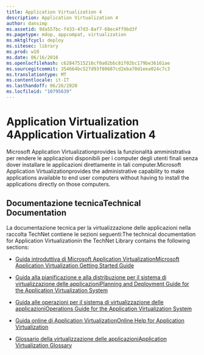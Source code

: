 ```yaml
---
title: Application Virtualization 4
description: Application Virtualization 4
author: dansimp
ms.assetid: 9da557bc-f433-47d3-8af7-68ec4ff9bd3f
ms.pagetype: mdop, appcompat, virtualization
ms.mktglfcycl: deploy
ms.sitesec: library
ms.prod: w10
ms.date: 06/16/2016
ms.openlocfilehash: c62847515216cf0a02bbc81f02bc179be36161ae
ms.sourcegitcommit: 354664bc527d93f80687cd2eba70d1eea024c7c3
ms.translationtype: MT
ms.contentlocale: it-IT
ms.lasthandoff: 06/26/2020
ms.locfileid: "10795639"
---
```

# <span data-ttu-id="3eda3-103">Application Virtualization 4</span><span class="sxs-lookup"><span data-stu-id="3eda3-103">Application Virtualization 4</span></span>


<span data-ttu-id="3eda3-104">Microsoft Application Virtualizationprovides la funzionalità amministrativa per rendere le applicazioni disponibili per i computer degli utenti finali senza dover installare le applicazioni direttamente in tali computer.</span><span class="sxs-lookup"><span data-stu-id="3eda3-104">Microsoft Application Virtualizationprovides the administrative capability to make applications available to end user computers without having to install the applications directly on those computers.</span></span>

## <span data-ttu-id="3eda3-105">Documentazione tecnica</span><span class="sxs-lookup"><span data-stu-id="3eda3-105">Technical Documentation</span></span>


<span data-ttu-id="3eda3-106">La documentazione tecnica per la virtualizzazione delle applicazioni nella raccolta TechNet contiene le sezioni seguenti:</span><span class="sxs-lookup"><span data-stu-id="3eda3-106">The technical documentation for Application Virtualizationin the TechNet Library contains the following sections:</span></span>

-   [<span data-ttu-id="3eda3-107">Guida introduttiva di Microsoft Application Virtualization</span><span class="sxs-lookup"><span data-stu-id="3eda3-107">Microsoft Application Virtualization Getting Started Guide</span></span>](microsoft-application-virtualization-getting-started-guide.md)

-   [<span data-ttu-id="3eda3-108">Guida alla pianificazione e alla distribuzione per il sistema di virtualizzazione delle applicazioni</span><span class="sxs-lookup"><span data-stu-id="3eda3-108">Planning and Deployment Guide for the Application Virtualization System</span></span>](planning-and-deployment-guide-for-the-application-virtualization-system.md)

-   [<span data-ttu-id="3eda3-109">Guida alle operazioni per il sistema di virtualizzazione delle applicazioni</span><span class="sxs-lookup"><span data-stu-id="3eda3-109">Operations Guide for the Application Virtualization System</span></span>](operations-guide-for-the-application-virtualization-system.md)

-   [<span data-ttu-id="3eda3-110">Guida online di Application Virtualization</span><span class="sxs-lookup"><span data-stu-id="3eda3-110">Online Help for Application Virtualization</span></span>](online-help-for-application-virtualization.md)

-   [<span data-ttu-id="3eda3-111">Glossario della virtualizzazione delle applicazioni</span><span class="sxs-lookup"><span data-stu-id="3eda3-111">Application Virtualization Glossary</span></span>](application-virtualization-glossary.md)

 

 





